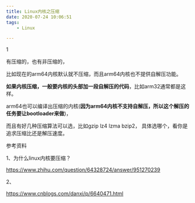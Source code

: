 ```yaml
---
title: Linux内核之压缩
date: 2020-07-24 10:06:51
tags:
	- Linux

---
```


1

有压缩的，也有非压缩的，

比如现在的arm64内核默认就不压缩，而且arm64内核也不提供自解压功能。

**如果内核压缩，一般要内核的头部加一段自解压的代码**，比如arm32通常都是这样。

arm64也可以编译出压缩的内核(**因为arm64内核不支持自解压，所以这个解压的任务要让bootloader来做**)，

而且有好几种压缩算法可以选，比如gzip lz4 lzma bzip2， 具体选哪个，看你是追求压缩比还是解压速度。



参考资料

1、为什么linux内核要压缩？

https://www.zhihu.com/question/64328724/answer/951270239

2、

https://www.cnblogs.com/danxi/p/6640471.html